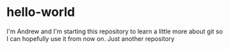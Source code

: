 # hello-world
I'm Andrew and I'm starting this repository to learn a little more about git so I can hopefully use it from now on. 
Just another repository
